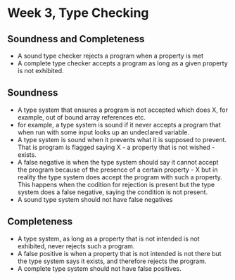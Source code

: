 # Week 3, Type Checking

## Soundness and Completeness
- A sound type checker rejects a program when a property is
  met
- A complete type checker accepts a program as long as a
  given property is not exhibited.

## Soundness
- A type system that ensures a program is not accepted which
  does X, for example, out of bound array references etc.
- for example, a type system is sound if it never accepts a
  program that when run with some input looks up an
  undeclared variable.
- A type system is sound when it prevents what it is
  supposed to prevent. That is program is flagged saying X -
  a property that is not wished - exists.
- A false negative is when the type system should say it
  cannot accept the program because of the presence of a
  certain property - X but in reality the type system does
  accept the program with such a property. This happens when
  the codition for rejection is present but the type system
  does a false negative, saying the condition is not
  present.
- A sound type system should not have false negatives


## Completeness
- A type system, as long as a property that is not intended
  is not exhibited, never rejects such a program.
- A false positive is when a property that is not intended
  is not there but the type system says it exists, and
  therefore rejects the program.
- A complete type system should not have false positives.

